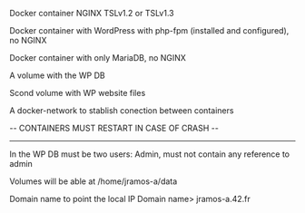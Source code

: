
Docker container NGINX TSLv1.2 or TSLv1.3

Docker container with WordPress with php-fpm (installed and configured), no NGINX

Docker container with only MariaDB, no NGINX

A volume with the WP DB

Scond volume with WP website files

A docker-network to stablish conection between containers

-- CONTAINERS MUST RESTART IN CASE OF CRASH --


---------------------------------------------------------------------------------


In the WP DB must be two users:
Admin, must not contain any reference to admin

Volumes will be able at /home/jramos-a/data

Domain name to point the local IP
Domain name> jramos-a.42.fr


